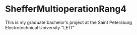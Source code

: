 # ShefferMultioperationRang4

This is my graduate bachelor's project at the Saint Petersburg Electrotechnical University "LETI"
